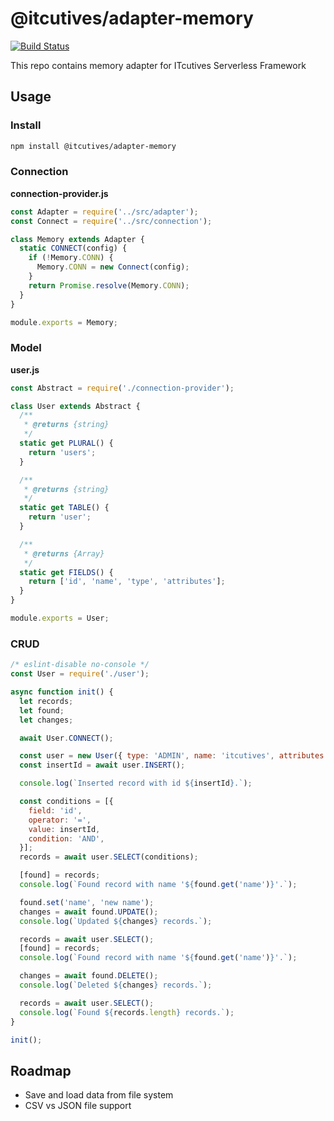 # @itcutives/adapter-memory

[![Build Status](https://travis-ci.org/ITcutives/adapter-memory.svg?branch=develop)](https://travis-ci.org/ITcutives/adapter-memory)

This repo contains memory adapter for ITcutives Serverless Framework

## Usage

### Install

```bash
npm install @itcutives/adapter-memory
```

### Connection

**connection-provider.js**

```javascript
const Adapter = require('../src/adapter');
const Connect = require('../src/connection');

class Memory extends Adapter {
  static CONNECT(config) {
    if (!Memory.CONN) {
      Memory.CONN = new Connect(config);
    }
    return Promise.resolve(Memory.CONN);
  }
}

module.exports = Memory;
```

### Model

**user.js**

```javascript
const Abstract = require('./connection-provider');

class User extends Abstract {
  /**
   * @returns {string}
   */
  static get PLURAL() {
    return 'users';
  }

  /**
   * @returns {string}
   */
  static get TABLE() {
    return 'user';
  }

  /**
   * @returns {Array}
   */
  static get FIELDS() {
    return ['id', 'name', 'type', 'attributes'];
  }
}

module.exports = User;
```

### CRUD

```javascript
/* eslint-disable no-console */
const User = require('./user');

async function init() {
  let records;
  let found;
  let changes;

  await User.CONNECT();

  const user = new User({ type: 'ADMIN', name: 'itcutives', attributes: { phone: '1234-5678' } });
  const insertId = await user.INSERT();

  console.log(`Inserted record with id ${insertId}.`);

  const conditions = [{
    field: 'id',
    operator: '=',
    value: insertId,
    condition: 'AND',
  }];
  records = await user.SELECT(conditions);

  [found] = records;
  console.log(`Found record with name '${found.get('name')}'.`);

  found.set('name', 'new name');
  changes = await found.UPDATE();
  console.log(`Updated ${changes} records.`);

  records = await user.SELECT();
  [found] = records;
  console.log(`Found record with name '${found.get('name')}'.`);

  changes = await found.DELETE();
  console.log(`Deleted ${changes} records.`);

  records = await user.SELECT();
  console.log(`Found ${records.length} records.`);
}

init();
```

## Roadmap

- Save and load data from file system
- CSV vs JSON file support

